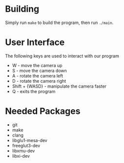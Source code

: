 Building
===

Simply run `make` to build the program, then run `./main`.

User Interface
===
The following keys are used to interact with our program
- W - move the camera up
- S - move the camera down
- A - rotate the camera left
- D - rotate the camera right
- Shift + {WASD} - manipulate the camera faster
- Q - exits the program

Needed Packages
===
- git
- make
- clang
- libglu1-mesa-dev
- freeglut3-dev
- libxmu-dev
- libxi-dev

